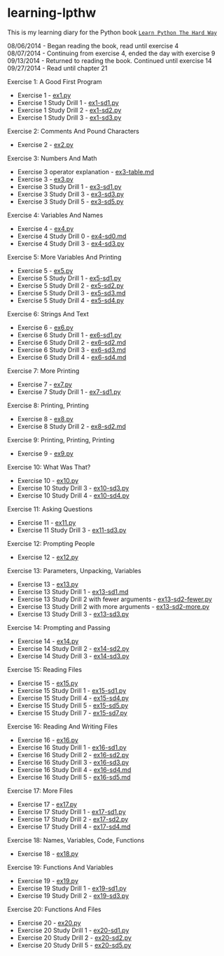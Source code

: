 learning-lpthw
==============

This is my learning diary for the Python book [`Learn Python The Hard Way`](http://learnpythonthehardway.org/book/)

08/06/2014 - Began reading the book, read until exercise 4  
08/07/2014 - Continuing from exercise 4, ended the day with exercise 9  
09/13/2014 - Returned to reading the book. Continued until exercise 14
09/27/2014 - Read until chapter 21

Exercise 1: A Good First Program
- Exercise 1 - [ex1.py](ex01/ex1.py)
- Exercise 1 Study Drill 1 - [ex1-sd1.py](ex01/ex1-sd1.py)
- Exercise 1 Study Drill 2 - [ex1-sd2.py](ex01/ex1-sd2.py)
- Exercise 1 Study Drill 3 - [ex1-sd3.py](ex01/ex1-sd3.py)

Exercise 2: Comments And Pound Characters
- Exercise 2 - [ex2.py](ex02/ex2.py)

Exercise 3: Numbers And Math
- Exercise 3 operator explanation - [ex3-table.md](ex03/ex3-table.md)
- Exercise 3 - [ex3.py](ex03/ex3.py)
- Exercise 3 Study Drill 1 - [ex3-sd1.py](ex03/ex3-sd1.py)
- Exercise 3 Study Drill 3 - [ex3-sd3.py](ex03/ex3-sd3.py)
- Exercise 3 Study Drill 5 - [ex3-sd5.py](ex03/ex3-sd5.py)

Exercise 4: Variables And Names
- Exercise 4 - [ex4.py](ex04/ex4.py)
- Exercise 4 Study Drill 0 - [ex4-sd0.md](ex04/ex4-sd0.md)
- Exercise 4 Study Drill 3 - [ex4-sd3.py](ex04/ex4-sd3.py)

Exercise 5: More Variables And Printing
- Exercise 5 - [ex5.py](ex05/ex5.py)
- Exercise 5 Study Drill 1 - [ex5-sd1.py](ex05/ex5-sd1.py)
- Exercise 5 Study Drill 2 - [ex5-sd2.py](ex05/ex5-sd2.py)
- Exercise 5 Study Drill 3 - [ex5-sd3.md](ex05/ex5-sd3.md)
- Exercise 5 Study Drill 4 - [ex5-sd4.py](ex05/ex5-sd4.py)

Exercise 6: Strings And Text
- Exercise 6 - [ex6.py](ex06/ex6.py)
- Exercise 6 Study Drill 1 - [ex6-sd1.py](ex06/ex6-sd1.py)
- Exercise 6 Study Drill 2 - [ex6-sd2.md](ex06/ex6-sd2.md)
- Exercise 6 Study Drill 3 - [ex6-sd3.md](ex06/ex6-sd3.md)
- Exercise 6 Study Drill 4 - [ex6-sd4.md](ex06/ex6-sd4.md)

Exercise 7: More Printing
- Exercise 7 - [ex7.py](ex07/ex7.py)
- Exercise 7 Study Drill 1 - [ex7-sd1.py](ex07/ex7-sd1.py)

Exercise 8: Printing, Printing
- Exercise 8 - [ex8.py](ex08/ex8.py)
- Exercise 8 Study Drill 2 - [ex8-sd2.md](ex08/ex8-sd2.md)

Exercise 9: Printing, Printing, Printing
- Exercise 9 - [ex9.py](ex09/ex9.py)

Exercise 10: What Was That?
- Exercise 10 - [ex10.py](ex10/ex10.py)
- Exercise 10 Study Drill 3 - [ex10-sd3.py](ex10/ex10-sd3.py)
- Exercise 10 Study Drill 4 - [ex10-sd4.py](ex10/ex10-sd4.py)

Exercise 11: Asking Questions
- Exercise 11 - [ex11.py](ex11/ex11.py)
- Exercise 11 Study Drill 3 - [ex11-sd3.py](ex11/ex11-sd3.py)

Exercise 12: Prompting People
- Exercise 12 - [ex12.py](ex12/ex12.py)

Exercise 13: Parameters, Unpacking, Variables
- Exercise 13 - [ex13.py](ex13/ex13.py)
- Exercise 13 Study Drill 1 - [ex13-sd1.md](ex13/ex13-sd1.md)
- Exercise 13 Study Drill 2 with fewer arguments - [ex13-sd2-fewer.py](ex13/ex13-sd2-fewer.py)
- Exercise 13 Study Drill 2 with more arguments - [ex13-sd2-more.py](ex13/ex13-sd2-more.py)
- Exercise 13 Study Drill 3 - [ex13-sd3.py](ex13/ex13-sd3.py)

Exercise 14: Prompting and Passing
- Exercise 14 - [ex14.py](ex14/ex14.py)
- Exercise 14 Study Drill 2 - [ex14-sd2.py](ex14/ex14-sd2.py)
- Exercise 14 Study Drill 3 - [ex14-sd3.py](ex14/ex14-sd3.py)

Exercise 15: Reading Files
- Exercise 15 - [ex15.py](ex15/ex15.py)
- Exercise 15 Study Drill 1 - [ex15-sd1.py](ex15/ex15-sd1.py)
- Exercise 15 Study Drill 4 - [ex15-sd4.py](ex15/ex15-sd4.py)
- Exercise 15 Study Drill 5 - [ex15-sd5.py](ex15/ex15-sd5.py)
- Exercise 15 Study Drill 7 - [ex15-sd7.py](ex15/ex15-sd7.py)

Exercise 16: Reading And Writing Files
- Exercise 16 - [ex16.py](ex16/ex16.py)
- Exercise 16 Study Drill 1 - [ex16-sd1.py](ex16/ex16-sd1.py)
- Exercise 16 Study Drill 2 - [ex16-sd2.py](ex16/ex16-sd2.py)
- Exercise 16 Study Drill 3 - [ex16-sd3.py](ex16/ex16-sd3.py)
- Exercise 16 Study Drill 4 - [ex16-sd4.md](ex16/ex16-sd4.md)
- Exercise 16 Study Drill 5 - [ex16-sd5.md](ex16/ex16-sd5.md)

Exercise 17: More Files
- Exercise 17 - [ex17.py](ex17/ex17.py)
- Exercise 17 Study Drill 1 - [ex17-sd1.py](ex17/ex17-sd1.py)
- Exercise 17 Study Drill 2 - [ex17-sd2.py](ex17/ex17-sd2.py)
- Exercise 17 Study Drill 4 - [ex17-sd4.md](ex17/ex17-sd4.md)

Exercise 18: Names, Variables, Code, Functions
- Exercise 18 - [ex18.py](ex18/ex18.py)

Exercise 19: Functions And Variables
- Exercise 19 - [ex19.py](ex19/ex19.py)
- Exercise 19 Study Drill 1 - [ex19-sd1.py](ex19/ex19-sd1.py)
- Exercise 19 Study Drill 2 - [ex19-sd3.py](ex19/ex19-sd3.py)

Exercise 20: Functions And Files
- Exercise 20 - [ex20.py](ex20/ex20.py)
- Exercise 20 Study Drill 1 - [ex20-sd1.py](ex20/ex20-sd1.py)
- Exercise 20 Study Drill 2 - [ex20-sd2.py](ex20/ex20-sd2.py)
- Exercise 20 Study Drill 5 - [ex20-sd5.py](ex20/ex20-sd5.py)
